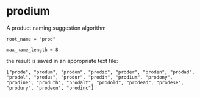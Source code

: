 # prodium
A product naming suggestion algorithm

`
root_name = "prod"
`

`
max_name_length = 8
`

the result is saved in an appropriate text file:

`["prode", "produm", "prodon", "prodic", "proder", "proden", "prodad", "prodel", "produs", "produr", "prodin", "prodium", "prodony", "prodine", "produth", "prodalt", "prodold", "prodead", "prodese", "produry", "prodeon", "prodinc"]`
